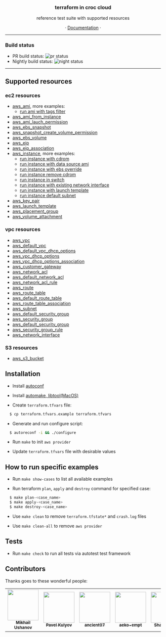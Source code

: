 <h3 align="center">terraform in croc cloud</h3>
<p align="center">reference test suite with supported resources</p>
<p align="center">&#183; <a href="http://docs.website.cloud.croc.ru/ru/api/tools/terraform.html">Documentation</a> &#183;</p>

---

### Build status

- PR build status: ![pr status](https://buildbot.superdevops.xyz/badges/pr-checker.svg)
- Nightly build status: ![night status](https://buildbot.superdevops.xyz/badges/runtests.svg)

---

## Supported resources

### ec2 resources

- [aws_ami](cases/aws_ami/README.rst), more examples:
  - [run ami with tags filter](cases/aws_ami/run_ami_with_tags_filter/README.rst)
- [aws_ami_from_instance](cases/aws_ami_from_instance/README.rst)
- [aws_ami_lauch_permission](cases/aws_ami_launch_permission/README.rst)
- [aws_ebs_snapshot](cases/aws_ebs_snapshot/README.rst)
- [aws_snapshot_create_volume_permission](cases/aws_snapshot_create_volume_permission/README.rst)
- [aws_ebs_volume](cases/aws_ebs_volume/README.rst)
- [aws_eip](cases/aws_eip/README.rst)
- [aws_eip_association](cases/aws_eip_association/README.rst)
- [aws_instance](cases/aws_instance/README.rst), more examples:
  - [run instance with cdrom](cases/aws_instance/run_instance_with_cdrom/README.rst)
  - [run instance with data source ami](cases/aws_instance/run_instance_with_data_source_ami/README.rst)
  - [run instance with ebs override](cases/aws_instance/run_instance_with_ebs_override/README.rst)
  - [run instance remove cdrom](cases/aws_instance/run_instances_remove_cdrom/README.rst)
  - [run instance in switch](cases/aws_instance/run_instance_in_switch/README.rst)
  - [run instance with existing network interface](cases/aws_instance/run_instance_with_existing_network_interface/README.rst)
  - [run instance with launch template](cases/aws_instance/run_instance_with_launch_template/README.rst)
  - [run instance default subnet](cases/aws_instance/run_instance_default_subnet/README.rst)
- [aws_key_pair](cases/aws_key_pair/README.rst)
- [aws_launch_template](cases/aws_launch_template/README.rst)
- [aws_placement_group](cases/aws_placement_group/README.rst)
- [aws_volume_attachment](cases/aws_volume_attachment/README.rst)

### vpc resources

- [aws_vpc](cases/aws_vpc/README.rst)
- [aws_default_vpc](cases/aws_default_vpc/README.rst)
- [aws_default_vpc_dhcp_options](cases/aws_default_vpc/README.rst)
- [aws_vpc_dhcp_options](cases/aws_vpc_dhcp_options/README.rst)
- [aws_vpc_dhcp_options_association](cases/aws_vpc_dhcp_options_association/README.rst)
- [aws_customer_gateway](cases/aws_customer_gateway/README.rst)
- [aws_network_acl](cases/aws_network_acl/README.rst)
- [aws_default_network_acl](cases/aws_default_network_acl/README.rst)
- [aws_network_acl_rule](cases/aws_network_acl_rule/README.rst)
- [aws_route](cases/aws_route/README.rst)
- [aws_route_table](cases/aws_route_table/README.rst)
- [aws_default_route_table](cases/aws_default_route_table/README.rst)
- [aws_route_table_association](cases/aws_route_table_association/README.rst)
- [aws_subnet](cases/aws_subnet/README.rst)
- [aws_default_security_group](cases/aws_default_security_group/README.rst)
- [aws_security_group](cases/aws_security_group/README.rst)
- [aws_default_security_group](cases/aws_default_security_group/README.rst)
- [aws_security_group_rule](cases/aws_security_group_rule/README.rst)
- [aws_network_interface](cases/aws_network_interface/README.rst)

### S3 resources

- [aws_s3_bucket](cases/aws_s3_bucket/README.rst)

## Installation

- Install [autoconf](https://www.gnu.org/software/autoconf/#downloading)

- Install [automake, libtool(MacOS)](https://superuser.com/questions/383580/how-to-install-autoconf-automake-and-related-tools-on-mac-os-x-from-source)

- Create `terraform.tfvars` file:

```sh
  $ cp terraform.tfvars.example terraform.tfvars
```

- Generate and run configure script:

```sh
  $ autoreconf -i && ./configure
```

- Run `make` to init `aws provider`

- Update `terraform.tfvars` file with desirable values

## How to run specific examples

- Run `make show-cases` to list all available examples

- Run terraform `plan`, `apply` and `destroy` command for specified case:

```sh
  $ make plan-<case_name>
  $ make apply-<case_name>
  $ make destroy-<case_name>
```

- Use `make clean` to remove `terraform.tfstate*` and `crash.log` files

- Use `make clean-all` to remove `aws provider`

## Tests

- Run `make check` to run all tests via autotest test framework

## Contributors

Thanks goes to these wonderful people:

<!-- ALL-CONTRIBUTORS-LIST:START - Do not remove or modify this section -->
<!-- prettier-ignore-start -->
<!-- markdownlint-disable -->
<table>
  <tr>
  <td align="center"><a href="https://github.com/gmmephisto"><img src="https://avatars2.githubusercontent.com/u/1840423?v=4" width="100px;" alt=""/><br /><sub><b>Mikhail Ushanov</b></sub></a><br />
  <td align="center"><a href="https://github.com/pkulev"><img src="https://avatars2.githubusercontent.com/u/1115916?v=4" width="100px;" alt=""/><br /><sub><b>Pavel Kulyov</b></sub></a><br />
  <td align="center"><a href="https://github.com/ancient07"><img src="https://avatars0.githubusercontent.com/u/47169025?v=4" width="100px;" alt=""/><br /><sub><b>ancient07</b></sub></a><br />
  <td align="center"><a href="https://github.com/aeko-empt"><img src="https://avatars1.githubusercontent.com/u/61469017?v=4" width="100px;" alt=""/><br /><sub><b>aeko-empt</b></sub></a><br />
  <td align="center"><a href="https://github.com/Sharpeye90"><img src="https://avatars.githubusercontent.com/u/49440807?v=4" width="100px;" alt=""/><br /><sub><b>Sharpeye90</b></sub></a><br />
  <td align="center"><a href="https://github.com/Girag"><img src="https://avatars.githubusercontent.com/u/37718971?v=4" width="100px;" alt=""/><br /><sub><b>Girag</b></sub></a><br />
  <td align="center"><a href="https://github.com/Ubun1"><img src="https://avatars1.githubusercontent.com/u/13261595?v=4" width="100px;" alt=""/><br /><sub><b>Nikita Kretov</b></sub></a><br />
  </tr>
</table>
